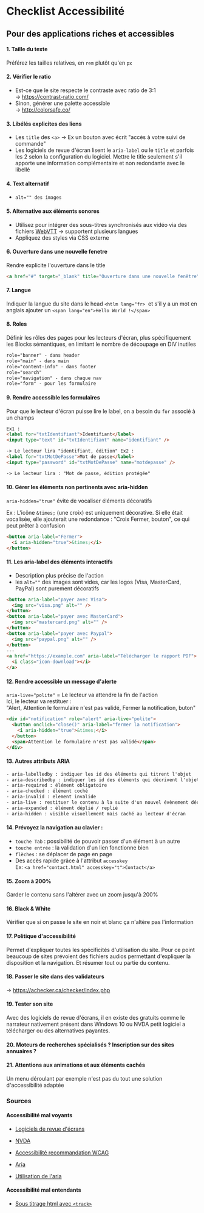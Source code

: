 # Checklist Accessibilité

## Pour des applications riches et accessibles

#### 1. Taille du texte

Préférez les tailles relatives, en `rem` plutôt qu'en `px`

#### 2. Vérifier le ratio

- Est-ce que le site respecte le contraste avec ratio de 3:1  
  -> https://contrast-ratio.com/
- Sinon, générer une palette accessible  
  -> http://colorsafe.co/

#### 3. Libélés explicites des liens

- Les `title` des `<a>` -> Ex un bouton avec écrit "accès à votre suivi de commande"
- Les logiciels de revue d'écran lisent le `aria-label` ou le `title` et parfois les 2 selon la configuration du logiciel. Mettre le title seulement s'il apporte une information complémentaire et non redondante avec le libellé

#### 4. Text alternatif

- `alt="" des images`

#### 5. Alternative aux éléments sonores

- Utilisez <track> pour intégrer des sous-titres synchronisés aux vidéo via des fichiers [WebVTT](http://edutechwiki.unige.ch/fr/WebVTT) -> supportent plusieurs langues
- Appliquez des styles via CSS externe

#### 6. Ouverture dans une nouvelle fenetre

Rendre explicite l'ouverture dans le title

```html
<a href="#" target="_blank" title="Ouverture dans une nouvelle fenêtre">Mon lien</a>
```

#### 7. Langue

Indiquer la langue du site dans le head `<htlm lang="fr>` 
et s'il y a un mot en anglais ajouter un `<span lang="en">Hello World !</span>`

#### 8. Roles

Définir les rôles des pages pour les lecteurs d'écran, plus spécifiquement les Blocks sémantiques, en limitant le nombre de découpage en DIV inutiles

```txt
role="banner" - dans header
role="main" - dans main
role="content-info" - dans footer
role="search"
role="navigation" - dans chaque nav
role="form" - pour les formulaire
```

#### 9. Rendre accessible les formulaires

Pour que le lecteur d'écran puisse lire le label, on a besoin du `for` associé à un champs

```html
Ex1 :
<label for="txtIdentifiant">Identifiant</label>
<input type="text" id="txtIdentifiant" name="identifiant" />

-> Le lecteur lira "identifiant, édition" Ex2 :
<label for="txtMotDePasse">Mot de passe</label>
<input type="password" id="txtMotDePasse" name="motdepasse" />

-> Le lecteur lira : "Mot de passe, édition protégée"
```

#### 10. Gérer les éléments non pertinents avec aria-hidden

`aria-hidden="true"` évite de vocaliser éléments décoratifs

Ex : L'icône `&times;` (une croix) est uniquement décorative. Si elle était vocalisée, elle ajouterait une redondance : "Croix Fermer, bouton", ce qui peut prêter à confusion

```html
<button aria-label="Fermer">
  <i aria-hidden="true">&times;</i>
</button>
```

#### 11. Les aria-label des éléments interactifs

- Description plus précise de l'action
- les `alt=""` des images sont vides, car les logos (Visa, MasterCard, PayPal) sont purement décoratifs

```html
<button aria-label="payer avec Visa">
  <img src="visa.png" alt="" />
</button>
<button aria-label="payer avec MasterCard">
  <img src="mastercard.png" alt="" />
</button>
<button aria-label="payer avec Paypal">
  <img src="paypal.png" alt="" />
</button>
---
<a href="https://example.com" aria-label="Télécharger le rapport PDF">
  <i class="icon-download"></i>
</a>
```

#### 12. Rendre accessible un message d'alerte

`aria-live="polite"` = Le lecteur va attendre la fin de l'action  
Ici, le lecteur va restituer :  
"Alert, Attention le formulaire n'est pas validé, Fermer la notification, buton"

```html
<div id="notification" role="alert" aria-live="polite">
  <button onclick="close()" aria-label="fermer la notification">
    <i aria-hidden="true">&times;</i>
  </button>
  <span>Attention le formulaire n'est pas validé</span>
</div>
```

#### 13. Autres attributs ARIA

```txt
- aria-labelledby : indiquer les id des éléments qui titrent l'objet
- aria-describedby : indiquer les id des éléments qui décrivent l'objet
- aria-required : élément obligatoire
- aria-checked : élément coché
- aria-invalid : element invalide
- aria-live : restituer le contenu à la suite d'un nouvel évènement déclanché
- aria-expanded : élément déplié / replié
- aria-hidden : visible visuellement mais caché au lecteur d'écran
```

#### 14. Prévoyez la navigation au clavier :

- `touche Tab` : possibilité de pouvoir passer d'un élément à un autre
- `touche entrée` : la validation d'un lien fonctionne bien
- `flèches` : se déplacer de page en page
- Des accès rapide grâce à l'attribut `accesskey`  
  Ex: `<a href="contact.html" accesskey="t">Contact</a>`

#### 15. Zoom à 200%

Garder le contenu sans l'altérer avec un zoom jusqu'à 200%

#### 16. Black & White

Vérifier que si on passe le site en noir et blanc ça n'altère pas l'information

#### 17. Politique d'accessibilité 
Permet d'expliquer toutes les spécificités d'utilisation du site.
Pour ce point beaucoup de sites prévoient des fichiers audios permettant d'expliquer la disposition et la navigation. Et résumer tout ou partie du contenu.

#### 18. Passer le site dans des validateurs
-> https://achecker.ca/checker/index.php

#### 19. Tester son site

Avec des logiciels de revue d'écrans, il en existe des gratuits comme le narrateur nativement présent dans Windows 10 ou NVDA petit logiciel a télécharger ou des alternatives payantes.

#### 20. Moteurs de recherches spécialisés ? Inscription sur des sites annuaires ?

#### 21. Attentions aux animations et aux éléments cachés

Un menu déroulant par exemple n'est pas du tout une solution d'accessibilité adaptée

### Sources

#### Accessibilité mal voyants
- [Logiciels de revue d'écrans](https://www.ionos.fr/digitalguide/sites-internet/developpement-web/lecteurs-decran-logiciels-pour-malvoyants-et-non-voyants/)

- [NVDA](https://www.nvda-fr.org/)

- [Accessibilité recommandation WCAG](https://www.ionos.fr/digitalguide/sites-internet/developpement-web/accessibilite-sur-le-web-wcag-les-lignes-directrices/)

- [Aria](https://developer.mozilla.org/fr/docs/Accessibilit%C3%A9/ARIA)
- [Utilisation de l'aria](https://developer.paciellogroup.com/blog/2013/02/using-wai-aria-landmarks-2013/)


#### Accessibilité mal entendants

- [Sous titrage html avec `<track>`](https://developer.mozilla.org/fr/docs/Web/HTML/Element/track)
